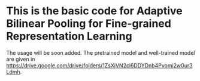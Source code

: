 # This is the basic code for Adaptive Bilinear Pooling for Fine-grained Representation Learning 
The usage will be soon added.
The pretrained model and well-trained model are given in https://drive.google.com/drive/folders/1ZsXjVN2cl6DDYDnb4Pvomi2w0ur3Ldmh.
